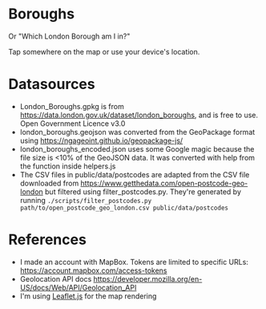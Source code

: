 # Boroughs
Or "Which London Borough am I in?"

Tap somewhere on the map or use your device's location.

# Datasources
- London_Boroughs.gpkg is from https://data.london.gov.uk/dataset/london_boroughs, and is free to use. Open Government Licence v3.0
- london_boroughs.geojson was converted from the GeoPackage format using https://ngageoint.github.io/geopackage-js/
- london_boroughs_encoded.json uses some Google magic because the file size is <10% of the GeoJSON data. It was converted with help from the function inside helpers.js
- The CSV files in public/data/postcodes are adapted from the CSV file downloaded from https://www.getthedata.com/open-postcode-geo-london but filtered using filter_postcodes.py. They're generated by running `./scripts/filter_postcodes.py path/to/open_postcode_geo_london.csv public/data/postcodes`

# References
- I made an account with MapBox. Tokens are limited to specific URLs: https://account.mapbox.com/access-tokens
- Geolocation API docs https://developer.mozilla.org/en-US/docs/Web/API/Geolocation_API
- I'm using [Leaflet.js](https://leafletjs.com/) for the map rendering
